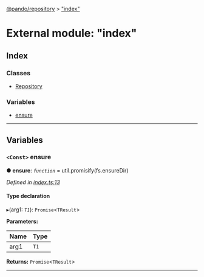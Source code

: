 [@pando/repository](../README.md) > ["index"](../modules/_index_.md)

# External module: "index"

## Index

### Classes

* [Repository](../classes/_index_.repository.md)

### Variables

* [ensure](_index_.md#ensure)

---

## Variables

<a id="ensure"></a>

### `<Const>` ensure

**● ensure**: *`function`* =  util.promisify(fs.ensureDir)

*Defined in [index.ts:13](https://github.com/ryhope/pando/blob/a668fa92/packages/repository/src/index.ts#L13)*

#### Type declaration
▸(arg1: *`T1`*): `Promise`<`TResult`>

**Parameters:**

| Name | Type |
| ------ | ------ |
| arg1 | `T1` |

**Returns:** `Promise`<`TResult`>

___


